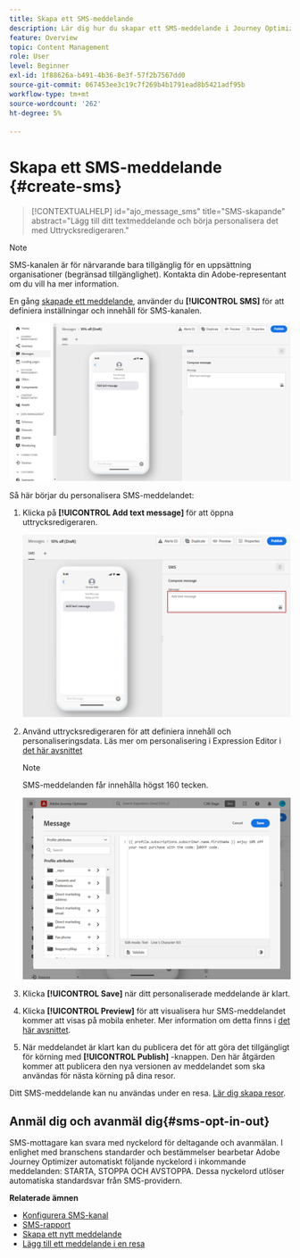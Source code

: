 ```yaml
---
title: Skapa ett SMS-meddelande
description: Lär dig hur du skapar ett SMS-meddelande i Journey Optimizer
feature: Overview
topic: Content Management
role: User
level: Beginner
exl-id: 1f88626a-b491-4b36-8e3f-57f2b7567dd0
source-git-commit: 067453ee3c19c7f269b4b1791ead8b5421adf95b
workflow-type: tm+mt
source-wordcount: '262'
ht-degree: 5%

---
```


# Skapa ett SMS-meddelande {#create-sms}

>[!CONTEXTUALHELP]
>id="ajo_message_sms"
>title="SMS-skapande"
>abstract="Lägg till ditt textmeddelande och börja personalisera det med Uttrycksredigeraren."

>[!NOTE]
>
>SMS-kanalen är för närvarande bara tillgänglig för en uppsättning organisationer (begränsad tillgänglighet). Kontakta din Adobe-representant om du vill ha mer information.

En gång [skapade ett meddelande](get-started-content.md), använder du **[!UICONTROL SMS]** för att definiera inställningar och innehåll för SMS-kanalen.

![](assets/sms_1.png)

Så här börjar du personalisera SMS-meddelandet:

1. Klicka på **[!UICONTROL Add text message]** för att öppna uttrycksredigeraren.

   ![](assets/sms_3.png)

1. Använd uttrycksredigeraren för att definiera innehåll och personaliseringsdata. Läs mer om personalisering i Expression Editor i [det här avsnittet](../personalization/personalize.md)

   >[!NOTE]
   >
   > SMS-meddelanden får innehålla högst 160 tecken.

   ![](assets/sms_2.png)

1. Klicka **[!UICONTROL Save]** när ditt personaliserade meddelande är klart.

1. Klicka **[!UICONTROL Preview]** för att visualisera hur SMS-meddelandet kommer att visas på mobila enheter. Mer information om detta finns i [det här avsnittet](../design/preview.md).

1. När meddelandet är klart kan du publicera det för att göra det tillgängligt för körning med **[!UICONTROL Publish]** -knappen. Den här åtgärden kommer att publicera den nya versionen av meddelandet som ska användas för nästa körning på dina resor.

Ditt SMS-meddelande kan nu användas under en resa. [Lär dig skapa resor](../building-journeys/journey-gs.md).

## Anmäl dig och avanmäl dig{#sms-opt-in-out}

SMS-mottagare kan svara med nyckelord för deltagande och avanmälan. I enlighet med branschens standarder och bestämmelser bearbetar Adobe Journey Optimizer automatiskt följande nyckelord i inkommande meddelanden: STARTA, STOPPA OCH AVSTOPPA. Dessa nyckelord utlöser automatiska standardsvar från SMS-providern.

**Relaterade ämnen**

* [Konfigurera SMS-kanal](../configuration/sms-configuration.md)
* [SMS-rapport](../reports/journey-global-report.md#sms-global)
* [Skapa ett nytt meddelande](get-started-content.md)
* [Lägg till ett meddelande i en resa](../building-journeys/journeys-message.md)
